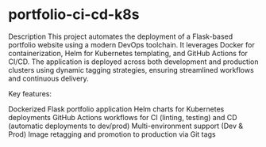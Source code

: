 # portfolio-ci-cd-k8s
Description
This project automates the deployment of a Flask-based portfolio website using a modern DevOps toolchain. It leverages Docker for containerization, Helm for Kubernetes templating, and GitHub Actions for CI/CD. The application is deployed across both development and production clusters using dynamic tagging strategies, ensuring streamlined workflows and continuous delivery.

Key features:

Dockerized Flask portfolio application
Helm charts for Kubernetes deployments
GitHub Actions workflows for CI (linting, testing) and CD (automatic deployments to dev/prod)
Multi-environment support (Dev & Prod)
Image retagging and promotion to production via Git tags
